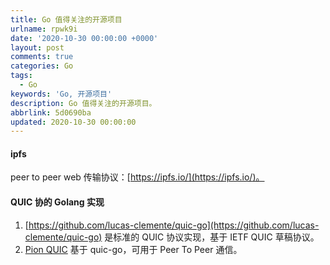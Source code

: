 ```yaml
---
title: Go 值得关注的开源项目
urlname: rpwk9i
date: '2020-10-30 00:00:00 +0000'
layout: post
comments: true
categories: Go
tags:
  - Go
keywords: 'Go, 开源项目'
description: Go 值得关注的开源项目。
abbrlink: 5d0690ba
updated: 2020-10-30 00:00:00
---
```


#### ipfs

peer to peer web 传输协议：[https://ipfs.io/](https://ipfs.io/)。

#### QUIC 协的 Golang 实现

1. [https://github.com/lucas-clemente/quic-go](https://github.com/lucas-clemente/quic-go) 是标准的 QUIC 协议实现，基于 IETF QUIC 草稿协议。
1. [Pion QUIC](https://github.com/pion/quic) 基于 quic-go，可用于 Peer To Peer 通信。
